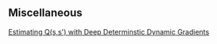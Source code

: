 ## Miscellaneous

[Estimating Q(s,s') with Deep Determinstic Dynamic Gradients](https://arxiv.org/pdf/2002.09505.pdf)
